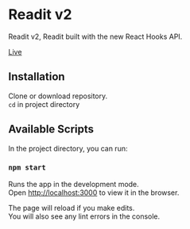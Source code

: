 # Readit v2

Readit v2, Readit built with the new React Hooks API.

[Live](https://charleswcho.github.io/readit-v2/)

## Installation

Clone or download repository.<br>
`cd` in project directory

## Available Scripts

In the project directory, you can run:

### `npm start`

Runs the app in the development mode.<br>
Open [http://localhost:3000](http://localhost:3000) to view it in the browser.

The page will reload if you make edits.<br>
You will also see any lint errors in the console.
